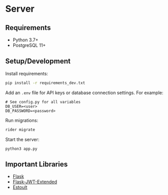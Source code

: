 # Server

## Requirements

* Python 3.7+
* PostgreSQL 11+

## Setup/Development

Install requirements:

```bash
pip install -r requirements_dev.txt
```

Add an `.env` file for API keys or database connection settings. For example:

```
# See config.py for all variables
DB_USER=<user>
DB_PASSWORD=<password>
```

Run migrations:

```bash
rider migrate
```

Start the server:

```
python3 app.py
```

## Important Libraries

* [Flask](https://flask.palletsprojects.com/en/2.0.x/)
* [Flask-JWT-Extended](https://flask-jwt-extended.readthedocs.io/en/stable/)
* [Estoult](https://estoult.readthedocs.io/en/latest/)
